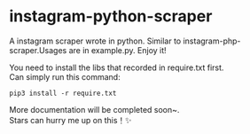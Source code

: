 # instagram-python-scraper
A instagram scraper wrote in python. Similar to instagram-php-scraper.Usages are in example.py. Enjoy it!

You need to install the libs that recorded in require.txt first.  
Can simply run this command:  
```
pip3 install -r require.txt
```

More documentation will be completed soon~.   
Stars can hurry me up on this！✨
